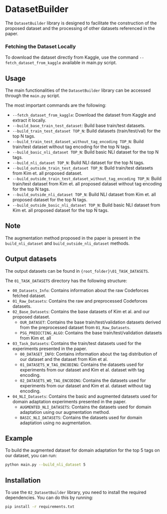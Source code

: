# DatasetBuilder

The `DatasetBuilder` library is designed to facilitate the construction of the proposed dataset and the processing of other datasets referenced in the paper.

### Fetching the Dataset Locally
To download the dataset directly from Kaggle, use the command `--fetch_dataset_from_kaggle` available in main.py script.

## Usage

The main functionalities of the `DatasetBuilder` library can be accessed through the `main.py` script. 

The most important commands are the following:
- `--fetch_dataset_from_kaggle`: Download the dataset from Kaggle and extract it locally.
- `--build_base_train_test_dataset`: Build base train/test datasets.
- `--build_train_test_dataset TOP_N`: Build datasets (train/test/val) for the top N tags.
- `--build_train_test_dataset_without_tag_encoding TOP_N`: Build train/test dataset without tag encoding for the top N tags.
- `--build_basic_nli_dataset TOP_N`: Build basic NLI dataset for the top N tags.
- `--build_nli_dataset TOP_N`: Build NLI dataset for the top N tags.
- `--build_outside_train_test_dataset TOP_N`: Build train/test datasets from Kim et. all proposed dataset.
- `--build_outside_train_test_dataset_without_tag_encoding TOP_N`: Build train/test dataset from Kim et. all proposed dataset without tag encoding for the top N tags.
- `--build_outside_nli_dataset TOP_N`: Build NLI dataset from Kim et. all proposed dataset for the top N tags.
- `--build_outside_basic_nli_dataset TOP_N`: Build basic NLI dataset from Kim et. all proposed dataset for the top N tags.

## Note

The augmentation method proposed in the paper is present in the `build_nli_dataset` and `build_outside_nli_dataset` methods.

## Output datasets

The output datasets can be found in `{root_folder}\01_TASK_DATASETS`.

The `01_TASK_DATASETS` directory has the following structure:

- `00_Datasets_Info`: Contains information about the raw Codeforces fetched dataset.
- `01_Raw_Datasets`: Contains the raw and preprocessed Codeforces datasets.
- `02_Base_Datasets`: Contains the base datasets of Kim et al. and our proposed dataset.
  - `OUR_DATASET`: Contains the base train/test/validation datasets derived from the preprocessed dataset from `01_Raw_Datasets`.
  - `PSG_PREDICTING_ALGO`: Contains the base train/test/validation datasets from Kim et. all
- `03_Task_Datasets`: Contains the train/test datasets used for the experiments presented in the paper.
  - `00_DATASET_INFO`: Contains information about the tag distribution of our dataset and the dataset from Kim et al.
  - `01_DATASETS_W_TAG_ENCODING`: Contains the datasets used for experiments from our dataset and Kim et al. dataset with tag encoding.
  - `02_DATASETS_WO_TAG_ENCODING`: Contains the datasets used for experiments from our dataset and Kim et al. dataset without tag encoding.
- `04_NLI_Datasets`: Contains the basic and augmented datasets used for domain adaptation experiments presented in the paper.
  - `AUGMENTED_NLI_DATASETS`: Contains the datasets used for domain adaptation using our augmentation method.
  - `BASIC_NLI_DATASETS`: Contains the datasets used for domain adaptation using no augmentation.

## Example

To build the augmented dataset for domain adaptation for the top 5 tags on our dataset, you can run: 

```bash
python main.py --build_nli_dataset 5
```

## Installation

To use the `02_DatasetBuilder` library, you need to install the required dependencies. You can do this by running:

```bash
pip install -r requirements.txt
```

